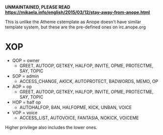 **UNMAINTAINED, PLEASE READ https://mikaela.info/english/2015/03/12/stay-away-from-anope.html**

This is unlike the Atheme cstemplate as Anope doesn't have similar template
system, but these are the pre-defined ones on irc.anope.org

# XOP

- QOP = owner
  - GREET, AUTOOP, GETKEY, HALFOP, INVITE, OPME, PROTECTME, SAY, TOPIC
- SOP = admin
  - ACCESS_CHANGE, AKICK, AUTOPROTECT, BADWORDS, MEMO, OP
- AOP = op
  - GREET, AUTOOP, GETKEY, HALFOP, INVITE, OPME, PROTECTME, SAY, TOPIC
- HOP = half op
  - AUTOHALFOP, BAN, HALFOPME, KICK, UNBAN, VOICE
- VOP = voice
  - ACCESS_LIST, AUTOVOICE, FANTASIA, NOKICK, VOICEME

Higher privilege also includes the lower ones.
